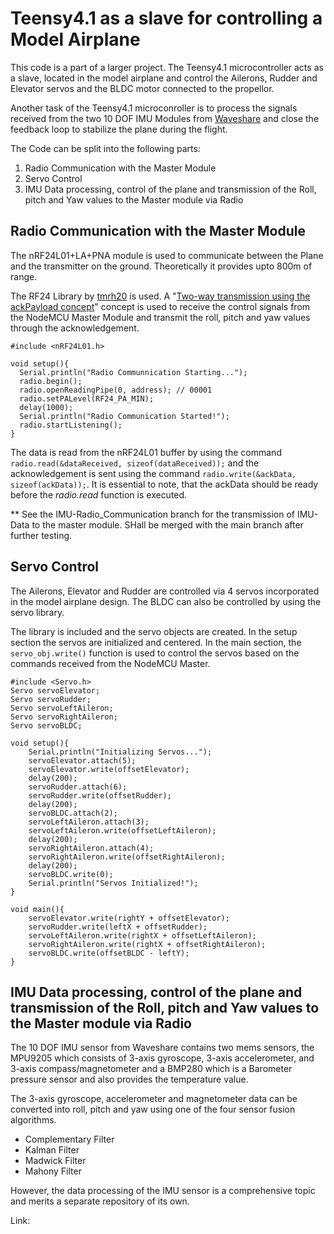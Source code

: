 # Teensy4.1 as a slave for controlling a Model Airplane

This code is a part of a larger project. The Teensy4.1 microcontroller acts as a slave, located in the model airplane and control the Ailerons, Rudder and Elevator servos and the BLDC motor connected to the propellor. 

Another task of the Teensy4.1 microconroller is to process the signals received from the two 10 DOF IMU Modules from [Waveshare](https://www.waveshare.com/wiki/10_DOF_IMU_Sensor_(C)) and close the feedback loop to  stabilize the plane during the flight. 

The Code can be split into the following parts:

1. Radio Communication with the Master Module
2. Servo Control
3. IMU Data processing, control of the plane and transmission of the Roll, pitch and Yaw values to the Master module via Radio

## Radio Communication with the Master Module

The nRF24L01+LA+PNA module is used to communicate between the Plane and the transmitter on the ground. Theoretically it provides upto 800m of range.

The RF24 Library by [tmrh20](https://github.com/nRF24/RF24.git) is used. A "[Two-way transmission using the ackPayload concept](https://forum.arduino.cc/t/simple-nrf24l01-2-4ghz-transceiver-demo/405123/2)" concept is used to receive the control signals from the NodeMCU Master Module and transmit the roll, pitch and yaw values through the acknowledgement. 

```
#include <nRF24L01.h>

void setup(){
  Serial.println("Radio Communnication Starting...");
  radio.begin();
  radio.openReadingPipe(0, address); // 00001
  radio.setPALevel(RF24_PA_MIN);
  delay(1000);
  Serial.println("Radio Communication Started!");
  radio.startListening();
}
```

The data is read from the nRF24L01 buffer by using the command `radio.read(&dataReceived, sizeof(dataReceived));` and the acknowledgement is sent using the command `radio.write(&ackData, sizeof(ackData));`. It is essential to note, that the ackData should be ready before the *radio.read* function is executed. 

** See the IMU-Radio_Communication branch for the transmission of IMU-Data to the master module. SHall be merged with the main branch after further testing. 


## Servo Control 
The Ailerons, Elevator and Rudder are controlled via 4 servos incorporated in the model airplane design. The BLDC can also be controlled by using the servo library. 

The library is included and the servo objects are created. In the setup section the servos are initialized and centered. In the main section, the `servo_obj.write()` function is used to control the servos based on the commands received from the NodeMCU Master.   

```
#include <Servo.h>
Servo servoElevator;
Servo servoRudder;
Servo servoLeftAileron;
Servo servoRightAileron;
Servo servoBLDC;

void setup(){
    Serial.println("Initializing Servos...");
    servoElevator.attach(5);
    servoElevator.write(offsetElevator);
    delay(200);
    servoRudder.attach(6);
    servoRudder.write(offsetRudder);
    delay(200);
    servoBLDC.attach(2);
    servoLeftAileron.attach(3);
    servoLeftAileron.write(offsetLeftAileron);
    delay(200);
    servoRightAileron.attach(4);
    servoRightAileron.write(offsetRightAileron);
    delay(200);
    servoBLDC.write(0);
    Serial.println("Servos Initialized!");
}

void main(){
    servoElevator.write(rightY + offsetElevator);
    servoRudder.write(leftX + offsetRudder);
    servoLeftAileron.write(rightX + offsetLeftAileron);
    servoRightAileron.write(rightX + offsetRightAileron);
    servoBLDC.write(offsetBLDC - leftY);
}
```

## IMU Data processing, control of the plane and transmission of the Roll, pitch and Yaw values to the Master module via Radio

The 10 DOF IMU sensor from Waveshare contains two mems sensors, the MPU9205 which consists of 3-axis gyroscope, 3-axis accelerometer, and 3-axis compass/magnetometer and a BMP280 which is a Barometer pressure sensor and also provides the temperature value. 

The 3-axis gyroscope, accelerometer and magnetometer data can be converted into roll, pitch and yaw using one of the four sensor fusion algorithms. 

* Complementary Filter
* Kalman Filter
* Madwick Filter
* Mahony Filter

However, the data processing of the IMU sensor is a comprehensive topic and merits a separate repository of its own. 

Link: 
